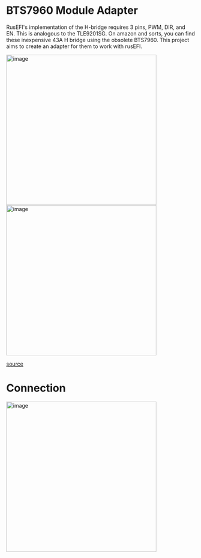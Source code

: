 # BTS7960 Module Adapter

RusEFI's implementation of the H-bridge requires 3 pins, PWM, DIR, and EN. This is analogous to the TLE9201SG. On amazon and sorts, you can find these inexpensive 43A H bridge using the obsolete BTS7960. This project aims to create an adapter for them to work with rusEFI.

<img width="400" alt="image" src="https://github.com/user-attachments/assets/a7d1345f-8429-49de-a448-8d59349de8e0" />
<img width="400" alt="image" src="https://github.com/user-attachments/assets/18714690-9a89-40e7-ba40-8662f8ed9313" />

[source](https://www.ovaga.com/blog/transistor/bts7960-motor-driver-datasheet-and-circuit-diagram)

# Connection

<img width="400" alt="image" src="https://github.com/user-attachments/assets/59979261-c093-48c0-877c-a535a444ddd9" />
